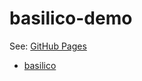 # basilico-demo

See: [GitHub Pages](https://bis83.github.io/basilico-demo/)

- [basilico](https://github.com/bis83/basilico)
